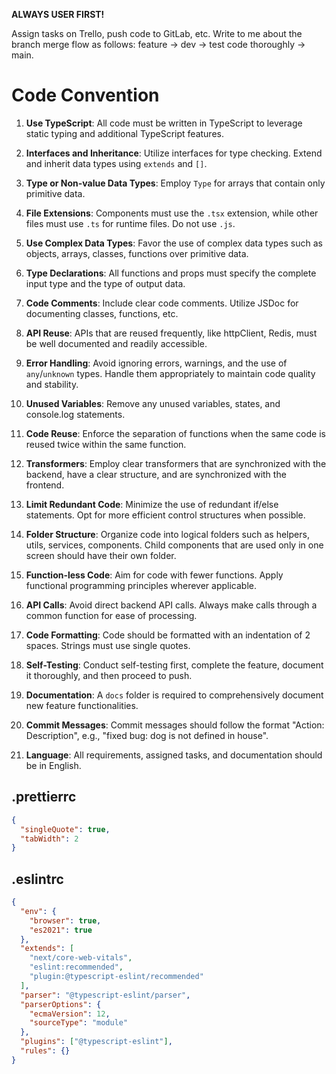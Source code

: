 **ALWAYS USER FIRST!**

Assign tasks on Trello, push code to GitLab, etc. Write to me about the branch merge flow as follows: feature -> dev -> test code thoroughly -> main.

# Code Convention

1. **Use TypeScript**: All code must be written in TypeScript to leverage static typing and additional TypeScript features.

2. **Interfaces and Inheritance**: Utilize interfaces for type checking. Extend and inherit data types using `extends` and `[]`.

3. **Type or Non-value Data Types**: Employ `Type` for arrays that contain only primitive data.

4. **File Extensions**: Components must use the `.tsx` extension, while other files must use `.ts` for runtime files. Do not use `.js`.

5. **Use Complex Data Types**: Favor the use of complex data types such as objects, arrays, classes, functions over primitive data.

6. **Type Declarations**: All functions and props must specify the complete input type and the type of output data.

7. **Code Comments**: Include clear code comments. Utilize JSDoc for documenting classes, functions, etc.

8. **API Reuse**: APIs that are reused frequently, like httpClient, Redis, must be well documented and readily accessible.

9. **Error Handling**: Avoid ignoring errors, warnings, and the use of `any`/`unknown` types. Handle them appropriately to maintain code quality and stability.

10. **Unused Variables**: Remove any unused variables, states, and console.log statements.

11. **Code Reuse**: Enforce the separation of functions when the same code is reused twice within the same function.

12. **Transformers**: Employ clear transformers that are synchronized with the backend, have a clear structure, and are synchronized with the frontend.

13. **Limit Redundant Code**: Minimize the use of redundant if/else statements. Opt for more efficient control structures when possible.

14. **Folder Structure**: Organize code into logical folders such as helpers, utils, services, components. Child components that are used only in one screen should have their own folder.

15. **Function-less Code**: Aim for code with fewer functions. Apply functional programming principles wherever applicable.

16. **API Calls**: Avoid direct backend API calls. Always make calls through a common function for ease of processing.

17. **Code Formatting**: Code should be formatted with an indentation of 2 spaces. Strings must use single quotes.

18. **Self-Testing**: Conduct self-testing first, complete the feature, document it thoroughly, and then proceed to push.

19. **Documentation**: A `docs` folder is required to comprehensively document new feature functionalities.

20. **Commit Messages**: Commit messages should follow the format "Action: Description", e.g., "fixed bug: dog is not defined in house".

21. **Language**: All requirements, assigned tasks, and documentation should be in English.

## .prettierrc

```json
{
  "singleQuote": true,
  "tabWidth": 2
}
```

## .eslintrc

```json
{
  "env": {
    "browser": true,
    "es2021": true
  },
  "extends": [
    "next/core-web-vitals",
    "eslint:recommended",
    "plugin:@typescript-eslint/recommended"
  ],
  "parser": "@typescript-eslint/parser",
  "parserOptions": {
    "ecmaVersion": 12,
    "sourceType": "module"
  },
  "plugins": ["@typescript-eslint"],
  "rules": {}
}
```
